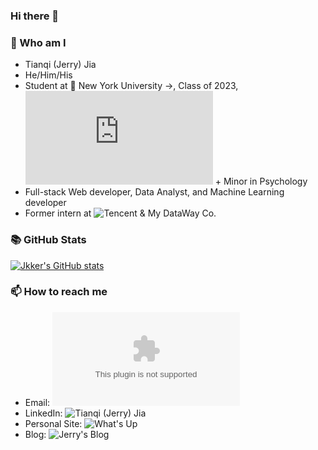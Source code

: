 ### Hi there 👋


### 🙋‍ Who am I

- Tianqi (Jerry) Jia
- He/Him/His
- Student at 🏫  New York University →, Class of 2023, ![Computer Science and Economics (joint major)](https://cs.nyu.edu/home/undergrad/major_programs.html) + Minor in Psychology
- Full-stack Web developer, Data Analyst, and Machine Learning developer 
- Former intern at ![Tencent](https://intl.cloud.tencent.com/) & My DataWay Co.

### 📚 GitHub Stats
[![Jkker's GitHub stats](https://github-readme-stats.vercel.app/api?username=Jkker)](https://github.com/Jkker/github-readme-stats)

### 📫 How to reach me
- Email: ![me@jerrykjia.com](mailto:me@jerrykjia.com)
- LinkedIn: ![Tianqi (Jerry) Jia](https://www.linkedin.com/in/jerrykjia/)
- Personal Site: ![What's Up](https://www.jerrykjia.com/)
- Blog: ![Jerry's Blog](https://blog.jerrykjia.com/)

<!--
**Jkker/Jkker** is a ✨ _special_ ✨ repository because its `README.md` (this file) appears on your GitHub profile.

Here are some ideas to get you started:

- 🔭 I’m currently working on ...
- 🌱 I’m currently learning ...
- 👯 I’m looking to collaborate on ...
- 🤔 I’m looking for help with ...
- 💬 Ask me about ...
- 📫 How to reach me: ...
- 😄 Pronouns: ...
- ⚡ Fun fact: ...
-->
